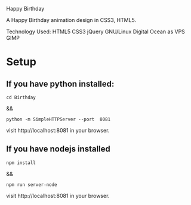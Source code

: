 Happy Birthday

A Happy Birthday animation design in CSS3, HTML5.

Technology Used: HTML5 CSS3 jQuery  GNU/Linux Digital Ocean as VPS GIMP

# Setup

## If you have python installed:

```
cd Birthday
```

&&

```
python -m SimpleHTTPServer --port  8081
```

visit http://localhost:8081 in your browser.

## If you have nodejs installed

```
npm install
```

&&

```
npm run server-node
```

visit http://localhost:8081 in your browser.
